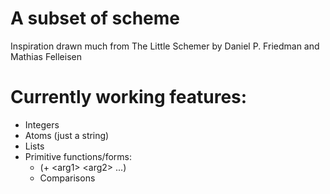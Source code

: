 # A subset of scheme #

Inspiration drawn much from The Little Schemer by Daniel P. Friedman and Mathias Felleisen

# Currently working features: #
+ Integers
+ Atoms (just a string)
+ Lists
+ Primitive functions/forms:
    + (+ \<arg1\> \<arg2\> ...)
    + Comparisons
